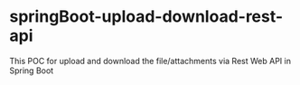 # springBoot-upload-download-rest-api
This POC for upload and download the file/attachments via Rest Web API in Spring Boot
